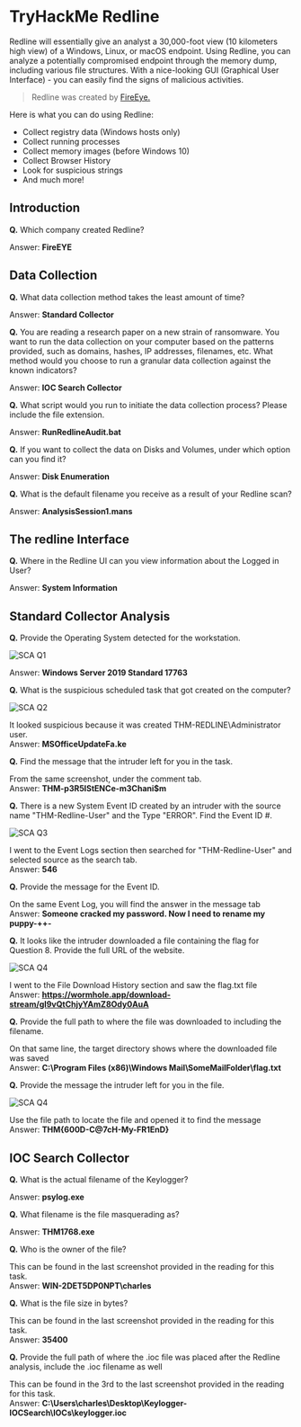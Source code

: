 # TryHackMe Redline
Redline will essentially give an analyst a 30,000-foot view (10 kilometers high view) of a Windows, Linux, or macOS endpoint. Using Redline, you can analyze a potentially compromised endpoint through the memory dump, including various file structures. With a nice-looking GUI (Graphical User Interface) - you can easily find the signs of malicious activities.</br>
> Redline was created by [FireEye.](https://fireeye.market/apps/211364)

Here is what you can do using Redline:
- Collect registry data (Windows hosts only)
- Collect running processes
- Collect memory images (before Windows 10)
- Collect Browser History
- Look for suspicious strings
- And much more!

## Introduction
**Q.** Which company created Redline?

Answer: **FireEYE**

## Data Collection
**Q.** What data collection method takes the least amount of time?

Answer: **Standard Collector**

**Q.** You are reading a research paper on a new strain of ransomware. You want to run the data collection on your computer based on the patterns provided, such as domains, hashes, IP addresses, filenames, etc. What method would you choose to run a granular data collection against the known indicators?

Answer: **IOC Search Collector**

**Q.** What script would you run to initiate the data collection process? Please include the file extension.

Answer: **RunRedlineAudit.bat**

**Q.** If you want to collect the data on Disks and Volumes, under which option can you find it? 

Answer: **Disk Enumeration**

**Q.** What is the default filename you receive as a result of your Redline scan?

Answer: **AnalysisSession1.mans**

## The redline Interface
**Q.** Where in the Redline UI can you view information about the Logged in User?

Answer: **System Information**

## Standard Collector Analysis
**Q.** Provide the Operating System detected for the workstation.

![SCA Q1]()

Answer: **Windows Server 2019 Standard 17763**

**Q.** What is the suspicious scheduled task that got created on the computer?

![SCA Q2]()

It looked suspicious because it was created THM-REDLINE\Administrator user. </br>
Answer: **MSOfficeUpdateFa.ke**

**Q.** Find the message that the intruder left for you in the task.

From the same screenshot, under the comment tab.</br>
Answer: **THM-p3R5IStENCe-m3Chani$m**

**Q.** There is a new System Event ID created by an intruder with the source name "THM-Redline-User" and the Type "ERROR". Find the Event ID #.

![SCA Q3]()

I went to the Event Logs section then searched for "THM-Redline-User" and selected source as the search tab.</br>
Answer: **546**

**Q.** Provide the message for the Event ID.

On the same Event Log, you will find the answer in the message tab </br>
Answer: **Someone cracked my password. Now I need to rename my puppy-++-**

**Q.** It looks like the intruder downloaded a file containing the flag for Question 8. Provide the full URL of the website.

![SCA Q4]()

I went to the File Download History section and saw the flag.txt file </br>
Answer: **https://wormhole.app/download-stream/gI9vQtChjyYAmZ8Ody0AuA**

**Q.** Provide the full path to where the file was downloaded to including the filename.

On that same line, the target directory shows where the downloaded file was saved </br>
Answer: **C:\Program Files (x86)\Windows Mail\SomeMailFolder\flag.txt**

**Q.** Provide the message the intruder left for you in the file.

![SCA Q4]()

Use the file path to locate the file and opened it to find the message </br>
Answer: **THM{600D-C@7cH-My-FR1EnD}**

## IOC Search Collector

**Q.** What is the actual filename of the Keylogger? 

Answer: **psylog.exe**

**Q.** What filename is the file masquerading as?

Answer: **THM1768.exe**

**Q.** Who is the owner of the file?

This can be found in the last screenshot provided in the reading for this task.</br>
Answer: **WIN-2DET5DP0NPT\charles**

**Q.** What is the file size in bytes?

This can be found in the last screenshot provided in the reading for this task.</br>
Answer: **35400**

**Q.** Provide the full path of where the .ioc file was placed after the Redline analysis, include the .ioc filename as well

This can be found in the 3rd to the last screenshot provided in the reading for this task.</br>
Answer: **C:\Users\charles\Desktop\Keylogger-IOCSearch\IOCs\keylogger.ioc**



